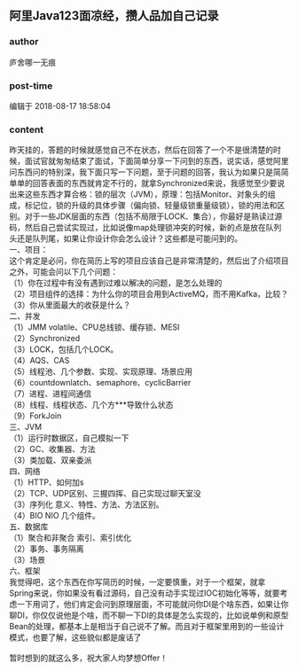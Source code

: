 ## 阿里Java123面凉经，攒人品加自己记录
### author 
庐舍哪一无痕
### post-time 

编辑于  2018-08-17 18:58:04
### content 
<div class="post-topic-des nc-post-content">
 <div>
  昨天挂的，答题的时候就感觉自己不在状态，然后在回答了一个不是很清楚的时候，面试官就匆匆结束了面试，下面简单分享一下问到的东西，说实话，感觉阿里问东西问的特别深，我下面只写一下问题，至于问题的回答，我认为如果只是简简单单的回答表面的东西就肯定不行的，就拿Synchronized来说，我感觉至少要说出来这些东西才算合格：锁的层次（JVM），原理：包括Monitor、对象头的组成，标记位，锁的升级的具体步骤（偏向锁、轻量级锁重量级锁），锁的用法和区别。对于一些JDK层面的东西（包括不局限于LOCK、集合），你最好是熟读过源码，然后自己尝试实现过，比如说像map处理锁冲突的时候，新的点是放在队列头还是队列尾，如果让你设计你会怎么设计？这些都是可能问到的。
 </div>
 <div>
  一、项目：
 </div>
 <div>
  这个肯定是必问，你在简历上写的项目应该自己是非常清楚的，然后出了介绍项目之外，可能会问以下几个问题：
  <br/>
 </div>
 <div>
  （1）你在过程中有没有遇到过难以解决的问题，是怎么处理的
  <br/>
 </div>
 <div>
  （2）项目组件的选择：为什么你的项目会用到ActiveMQ，而不用Kafka，比较？
 </div>
 <div>
  （3）你从里面最大的收获是什么？
  <br/>
 </div>
 <div>
  二、并发
 </div>
 <div>
  （1）JMM volatile、CPU总线锁、缓存锁、MESI
  <br/>
 </div>
 <div>
  （2）Synchronized
 </div>
 <div>
  （3）LOCK，包括几个LOCK。
 </div>
 <div>
  （4）AQS、CAS
 </div>
 <div>
  （5）线程池、几个参数、实现、实现原理、场景应用
  <br/>
 </div>
 <div>
  （6）countdownlatch、semaphore、cyclicBarrier
 </div>
 <div>
  （7）进程、进程间通信
  <br/>
 </div>
 <div>
  （8）线程、线程状态、几个方***导致什么状态
  <br/>
 </div>
 <div>
  （9）ForkJoin
  <br/>
 </div>
 <div>
  三、JVM
 </div>
 <div>
  （1）运行时数据区，自己模拟一下
  <br/>
 </div>
 <div>
  （2）GC、收集器、方法
  <br/>
 </div>
 <div>
  （3）类加载、双亲委派
  <br/>
 </div>
 <div>
  四、网络
 </div>
 <div>
  （1）HTTP、如何加s
  <br/>
 </div>
 <div>
  （2）TCP、UDP区别、三握四挥、自己实现过聊天室没
  <br/>
 </div>
 <div>
  （3）序列化 意义、特性、方法、方法区别。
  <br/>
 </div>
 <div>
  （4）BIO NIO 几个组件。
  <br/>
 </div>
 <div>
  五、数据库
 </div>
 <div>
  （1）聚合和非聚合
  <span>
   索引、索引优化
  </span>
  <br/>
 </div>
 <div>
  （2）事务、事务隔离
 </div>
 <div>
  （3）场景
  <br/>
 </div>
 <div>
  六、框架
 </div>
 <div>
  我觉得吧，这个东西在你写简历的时候，一定要慎重，对于一个框架，就拿Spring来说，你如果没有看过源码，自己没有动手实现过IOC初始化等等，就要考虑一下用词了，他们肯定会问到原理层面，不可能就问你DI是个啥东西，如果让你聊DI，你仅仅说他是个啥，而不聊一下DI的具体是怎么实现的，比如说单例和原型Bean的处理，都基本上是相当于自己说不了解。而且对于框架里用到的一些设计模式，也要了解，这些貌似都是废话了
  <br/>
 </div>
 <div>
  <br/>
 </div>
 <div>
  暂时想到的就这么多，祝大家人均梦想Offer！
  <br/>
 </div>
 <div>
  <br/>
 </div>
 <div>
  <br/>
 </div>
</div>
